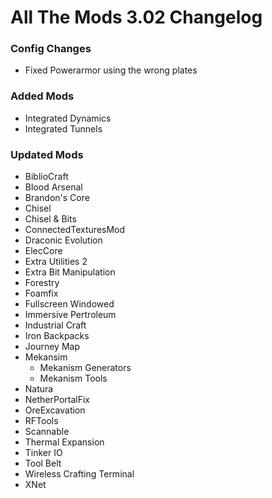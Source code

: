 # All The Mods 3.02 Changelog


### Config Changes
- Fixed Powerarmor using the wrong plates


### Added Mods
- Integrated Dynamics
- Integrated Tunnels


### Updated Mods

- BiblioCraft
- Blood Arsenal
- Brandon's Core
- Chisel
- Chisel & Bits
- ConnectedTexturesMod
- Draconic Evolution
- ElecCore
- Extra Utilities 2
- Extra Bit Manipulation
- Forestry
- Foamfix
- Fullscreen Windowed
- Immersive Pertroleum
- Industrial Craft
- Iron Backpacks
- Journey Map
- Mekansim
  - Mekanism Generators
  - Mekanism Tools
- Natura
- NetherPortalFix
- OreExcavation
- RFTools
- Scannable
- Thermal Expansion
- Tinker IO
- Tool Belt
- Wireless Crafting Terminal
- XNet